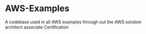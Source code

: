 # AWS-Examples
A codebase used in all AWS examples through out the AWS solution architect associate Certification
